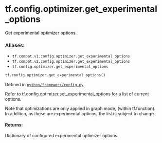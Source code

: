 <div itemscope itemtype="http://developers.google.com/ReferenceObject">
<meta itemprop="name" content="tf.config.optimizer.get_experimental_options" />
<meta itemprop="path" content="Stable" />
</div>

# tf.config.optimizer.get_experimental_options

Get experimental optimizer options.

### Aliases:

* `tf.compat.v1.config.optimizer.get_experimental_options`
* `tf.compat.v2.config.optimizer.get_experimental_options`
* `tf.config.optimizer.get_experimental_options`

``` python
tf.config.optimizer.get_experimental_options()
```



Defined in [`python/framework/config.py`](/code/stable/tensorflow/python/framework/config.py).

<!-- Placeholder for "Used in" -->

Refer to tf.config.optimizer.set_experimental_options for a list of current
options.

Note that optimizations are only applied in graph mode, (within tf.function).
In addition, as these are experimental options, the list is subject to change.

#### Returns:

Dictionary of configured experimental optimizer options
